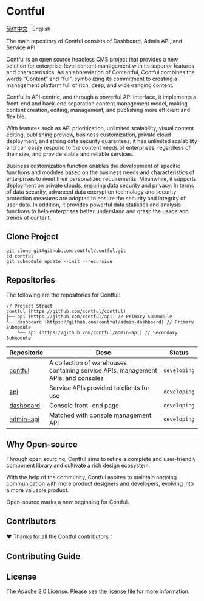 # Contful

[简体中文](./README.md) | English

The main repository of Contful consists of Dashboard, Admin API, and Service API.

Contful is an open source headless CMS project that provides a new solution for enterprise-level content management with its superior features and characteristics. As an abbreviation of Contentful, Contful combines the words "Content" and "ful", symbolizing its commitment to creating a management platform full of rich, deep, and wide-ranging content.

Contful is API-centric, and through a powerful API interface, it implements a front-end and back-end separation content management model, making content creation, editing, management, and publishing more efficient and flexible.

With features such as API prioritization, unlimited scalability, visual content editing, publishing preview, business customization, private cloud deployment, and strong data security guarantees, it has unlimited scalability and can easily respond to the content needs of enterprises, regardless of their size, and provide stable and reliable services.

Business customization function enables the development of specific functions and modules based on the business needs and characteristics of enterprises to meet their personalized requirements. Meanwhile, it supports deployment on private clouds, ensuring data security and privacy. In terms of data security, advanced data encryption technology and security protection measures are adopted to ensure the security and integrity of user data. In addition, it provides powerful data statistics and analysis functions to help enterprises better understand and grasp the usage and trends of content.

## Clone Project

```shell
git clone git@github.com:contful/contful.git
cd contful
git submodule update --init --recursive
```

## Repositories

The following are the repositories for Contful:

```
// Project Struct
contful (https://github.com/contful/contful)
├── api (https://github.com/contful/api) // Primary Submodule
└── dashboard (https://github.com/contful/admin-dashboard) // Primary Submodule
    └── api (https://github.com/contful/admin-api) // Secondary Submodule
```

| Repositorie                                                            | Desc                 | Status      |
| --------------------------------------------------------------- | -------------------- | --------- |
| [contful](https://github.com/contful/contful)           | A collection of warehouses containing service APIs, management APIs, and consoles       | `developing` |
| [api](https://github.com/contful/api)           | Service APIs provided to clients for use | `developing` |
| [dashboard](https://github.com/contful/admin-dashboard) | Console front-end page       | `developing` |
| [admin-api](https://github.com/contful/admin-api)       | Matched with console management API    | `developing` |

## Why Open-source

Through open sourcing, Contful aims to refine a complete and user-friendly component library and cultivate a rich design ecosystem.

With the help of the community, Contful aspires to maintain ongoing communication with more product designers and developers, evolving into a more valuable product.

Open-source marks a new beginning for Contful.

## Contributors

❤️ Thanks for all the Contful contributors：

## Contributing Guide

## License

The Apache 2.0 License. Please see [the license file](./LICENSE) for more information.